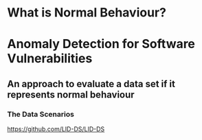 # What is Normal Behaviour?
# Anomaly Detection for Software Vulnerabilities 
## An approach to evaluate a data set if it represents normal behaviour


### The Data Scenarios

https://github.com/LID-DS/LID-DS